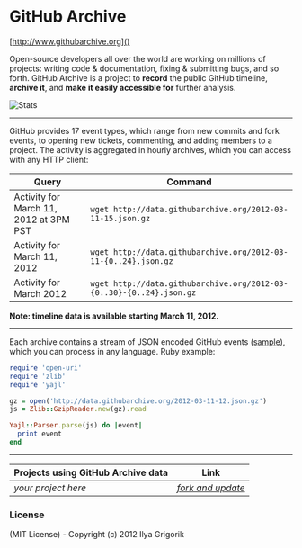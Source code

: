 # GitHub Archive

[http://www.githubarchive.org]()

Open-source developers all over the world are working on millions of projects: writing code & documentation, fixing & submitting bugs, and so forth. GitHub Archive is a project to **record** the public GitHub timeline, **archive it**, and **make it easily accessible for** further analysis.

![Stats](http://www.stathat.com/graphs/1d/97/2c57ce23e5bfcd3d5ffc822b587f.png)

----

GitHub provides 17 event types, which range from new commits and fork events, to opening new tickets, commenting, and adding members to a project. The activity is aggregated in hourly archives, which you can access with any HTTP client:

<table>
<thead>
  <tr>
    <th>Query</th>
    <th>Command</th>
  </tr>
</thead>
<tbody>
  <tr>
    <td>Activity for March 11, 2012 at 3PM PST</td>
    <td><code>wget http://data.githubarchive.org/2012-03-11-15.json.gz</code></td>
  </tr>
  <tr>
    <td>Activity for March 11, 2012</td>
    <td><code>wget http://data.githubarchive.org/2012-03-11-{0..24}.json.gz</code></td>
  </tr>
  <tr>
    <td>Activity for March 2012</td>
    <td><code>wget http://data.githubarchive.org/2012-03-{0..30}-{0..24}.json.gz</code></td>
  </tr>
</tbody>
</table>

__Note: timeline data is available starting March 11, 2012.__

----

Each archive contains a stream of JSON encoded GitHub events ([sample](https://gist.github.com/2017462)), which you can process in any language. Ruby example:

```ruby
require 'open-uri'
require 'zlib'
require 'yajl'

gz = open('http://data.githubarchive.org/2012-03-11-12.json.gz')
js = Zlib::GzipReader.new(gz).read

Yajl::Parser.parse(js) do |event|
  print event
end
```

----

<table class="table table-striped">
<thead>
  <tr>
    <th>Projects using GitHub Archive data</th>
    <th>Link</th>
  </tr>
</thead>
<tbody>
  <tr>
    <td><i>your project here</i></td>
    <td><i><a href="https://github.com/igrigorik/githubarchive.org">fork and update</a></i></td>
  </tr>
</tbody>
</table>

### License

(MIT License) - Copyright (c) 2012 Ilya Grigorik
